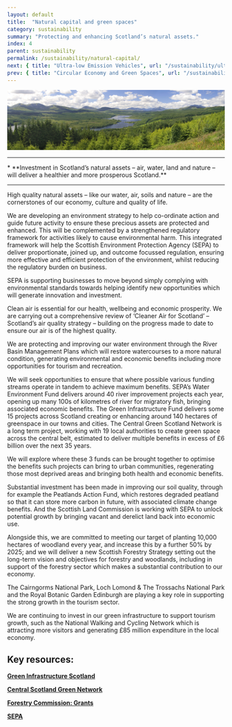 ```yaml
---
layout: default
title:  "Natural capital and green spaces"
category: sustainability
summary: "Protecting and enhancing Scotland’s natural assets."
index: 4
parent: sustainability
permalink: /sustainability/natural-capital/
next: { title: "Ultra-low Emission Vehicles", url: "/sustainability/ultra-low/" }
prev: { title: "Circular Economy and Green Spaces", url: "/sustainability/circular-economy" }
---
```

![Natural Capital Photo](/assets/images/pageimages/sustainability3.jpg)
<br>
<hr>
* **Investment in Scotland’s natural assets – air, water, land and nature – will deliver a healthier and more prosperous Scotland.**

<hr>

High quality natural assets – like our water, air, soils and nature – are the cornerstones of our economy, culture and quality of life.

We are developing an environment strategy to help co-ordinate action and guide future activity to ensure these precious assets are protected and enhanced.  This will be complemented by a strengthened regulatory framework for activities likely to cause environmental harm. This integrated framework will help the Scottish Environment Protection Agency (SEPA) to deliver proportionate, joined up, and outcome focussed regulation, ensuring more effective and efficient protection of the environment, whilst reducing the regulatory burden on business.

SEPA is supporting businesses to move beyond simply complying with environmental standards towards helping identify new opportunities which will generate innovation and investment.

Clean air is essential for our health, wellbeing and economic prosperity. We are carrying out a comprehensive review of ‘Cleaner Air for Scotland’ – Scotland’s air quality strategy – building on the progress made to date to ensure our air is of the highest quality.

We are protecting and improving our water environment through the River Basin Management Plans which will restore watercourses to a more natural condition, generating environmental and economic benefits including more opportunities for tourism and recreation.

We will seek opportunities to ensure that where possible various funding streams operate in tandem to achieve maximum benefits.  SEPA’s Water Environment Fund delivers around 40 river improvement projects each year, opening up many 100s of kilometres of river for migratory fish, bringing associated economic benefits. The Green Infrastructure Fund delivers some 15 projects across Scotland creating or enhancing around 140 hectares of greenspace in our towns and cities. The Central Green Scotland Network is a long term project, working with 19 local authorities to create green space across the central belt, estimated to deliver multiple benefits in excess of £6 billion over the next 35 years.

We will explore where these 3 funds can be brought together to optimise the benefits such projects can bring to urban communities, regenerating those most deprived areas and bringing both health and economic benefits.

Substantial investment has been made in improving our soil quality, through for example the Peatlands Action Fund, which restores degraded peatland so that it can store more carbon in future, with associated climate change benefits. And the Scottish Land Commission is working with SEPA to unlock potential growth by bringing vacant and derelict land back into economic use.

Alongside this, we are committed to meeting our target of planting 10,000 hectares of woodland every year, and increase this by a further 50% by 2025; and we will deliver a new Scottish Forestry Strategy setting out the long-term vision and objectives for forestry and woodlands, including in support of the forestry sector which makes a substantial contribution to our economy.

The Cairngorms National Park, Loch Lomond & The Trossachs National Park and the Royal Botanic Garden Edinburgh are playing a key role in supporting the strong growth in the tourism sector.  

We are continuing to invest in our green infrastructure to support tourism growth, such as the National Walking and Cycling Network which is attracting more visitors and generating £85 million expenditure in the local economy.



## Key resources:
**[Green Infrastructure Scotland](https://www.greeninfrastructurescotland.scot/)**  

**[Central Scotland Green Network](http://www.centralscotlandgreennetwork.org/)**  

**[Forestry Commission: Grants](https://scotland.forestry.gov.uk/supporting/grants-and-regulations/forestry-grants)**  

**[SEPA](https://www.sepa.org.uk/ )**
